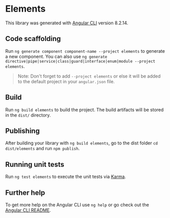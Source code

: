 # Elements

This library was generated with [Angular CLI](https://github.com/angular/angular-cli) version 8.2.14.

## Code scaffolding

Run `ng generate component component-name --project elements` to generate a new component. You can also use `ng generate directive|pipe|service|class|guard|interface|enum|module --project elements`.
> Note: Don't forget to add `--project elements` or else it will be added to the default project in your `angular.json` file. 

## Build

Run `ng build elements` to build the project. The build artifacts will be stored in the `dist/` directory.

## Publishing

After building your library with `ng build elements`, go to the dist folder `cd dist/elements` and run `npm publish`.

## Running unit tests

Run `ng test elements` to execute the unit tests via [Karma](https://karma-runner.github.io).

## Further help

To get more help on the Angular CLI use `ng help` or go check out the [Angular CLI README](https://github.com/angular/angular-cli/blob/master/README.md).
